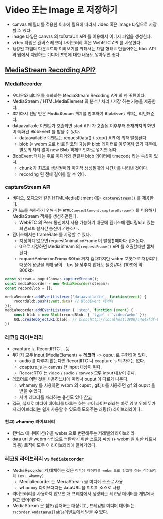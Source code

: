 # Video 또는 Image 로 저장하기
- canvas 에 필터를 적용한 이후에 필요에 따라서 video 혹은 image 타입으로 저장할 수 있다.
- image 타입은 canvas 의 toDataUrl API 를 이용해서 이미지 파일을 생성한다.
- video 타입은 캔버스 레코더 라이브러리 혹은 WebRTC API 를 사용한다.
- 생성된 파일의 다운로드와 미리보기를 위해서는 파일 형태로 만들어주는 blob API 와 웹에서 지원하는 미디어 포맷에 대한 내용도 알아두면 좋다.

## [MediaStream Recording API?](https://developer.mozilla.org/en-US/docs/Web/API/MediaStream_Recording_API)
### MediaRecorder
- 오디오와 비디오를 녹화하는 MediaStream Recoding API 의 한 종류이다.
- MediaStream / HTMLMediaElement 의 분석 / 처리 / 저장 하는 기능을 제공한다.
- 초기화시 전달 받은 MediaStream 객체를 참조하여 BlobEvent 객체는 리턴해준다.
- dataavailable 이벤트가 호출되면 start API 가 호출된 이후부터 현재까지의 화면이 녹화된 BlobEvent 를 받을 수 있다.
    - dataavailable 이벤트는 requestData() / stop() API 에 의해 발생된다.
    - blob 는 webm 으로 바로 인코딩 가능한 blob 데이터로 이루어져 있기 때문에, 별도의 처리 없이 new Blob 객체의 인자로 넘기면 된다.
- BlobEvent 객체는 주로 미디어와 관련된 blob 데이터에 timecode 라는 속성이 있다.
    - chunk 가 최초로 생성될때와 마지막 생성될때의 시간차를 나타낸 것이다.
    - recording 된 전체 길이를 알 수 있다.

### captureStream API
- 비디오, 오디오와 같은 HTMLMediaElement 에는 `captureStream()` 를 제공한다.
- 캔버스를 녹화하기 위해서는 `HTMLCanvasElement.captureStream()` 를 이용해서 MediaStream 객체를 생성하면된다.
    - WebRTC 의 Peer 통신에서 사용 가능하기 때문에 캔버스에 렌더링되고 있는 화면으로 실시간 통신이 가능하다.
- 캔버스에서는 frameRate 를 지정할 수 있다.
    - 지정하지 않으면 requestAnimationFrame 이 발생할때마다 캡쳐된다.
    - 0으로 지정하면 MediaStream 의 `requestFrame()` API 를 호출할때만 캡쳐된다.
    - requestAnimationFrame 60fps 까지 캡쳐하지만 webm 포맷으로 저장되기 때문에 용량을 위해 굳이 .. fps 을 낮추지 않아도 될것같다. (10초에 약 800kb)

```javascript
const stream = ouputCanvas.captureStream();
const mediaRecorder = new MediaRecorder(stream);
const recordBlob = [];

mediaRecorder.addEventListener('dataavailable', function(event) { 
    recordBlob.push(event.data) // BlobEvent 데이터
});
mediaRecorder.addEventListener ( 'stop', function (event) {
    const blob = new Blob(recordBlob, { 'type' : 'video/webm' });
    URL.createObjectURL(blob); // blob:http://localhost:3000/c4d45fdf-90c4-46ad-92e3-c4fac553d4dc
})
```

### 레코딩 라이브러리
- ccapture.js, RecordRTC ... 등
- 두가지 모두 input (MediaElement) => **레코더** => ouput 로 구현되어 있다.
   - audio 를 다루지 않는다면 RecortRTC 나 ccapture.js 의 차이는 없다.
   - ccapture.js 는 canvas 만 input 대상이 된다.
   - RecordRTC 는 video / audio / canvas 모두 input 대상이 된다.
- 레코더로 어떤 것을 사용하느냐에 따라서 ouput 이 다르게 나온다.
   - whammy 를 사용하면 webm 의 ouput , gif.js 를 사용하면  gif 의 ouput 을 받을 수 있다.
   - 서버 레코더를 처리하는 옵션도 있다 [참고](https://oss.navercorp.com/ApolloFE/realtime-filter/issues/2)
- 결국, 실제로 미디어 데이터를 다루는 하는 코어 라이브러리는 따로 있고 위에 두가지 라이브러리는 쉽게 사용할 수 있도록 도와주는 래핑(?) 라이브러리이다.

#### 참고) whammy 라이브러리
- 캔버스 애니메이션(?)을 webm 으로 변환해주는 저레벨의 라이브러리
- data url 을 webm 타입으로 변환하기 위한 스트링 파싱 (+ webm 을 위한 비트처리 등) 로직이 모두 이 라이브러리에 들어가있다.

### 레코딩 라이브러리 vs `MediaRecorder`
- MediaRecorder 가 대체하는 것은 `미디어 데이터를 webm 으로 인코딩 하는 라이브러리 (ex. whammy)`
    - MediaRecorder 는 MediaStream 을 미디어 소스로 사용 
    - whammy 라이브러리는 dataURL 을 미디어 소스로 사용
- 라이브러리를 사용하지 않으면 매 프레임에서 생성되는 레코딩 데이터를 개발에서 들고 있어야한다.
- MediaStream 은 참조/캡쳐하는 대상이고, 프레임별 미디어 데이터는 `recorder.ondataavailable`이벤트에서 받을 수 있다.



